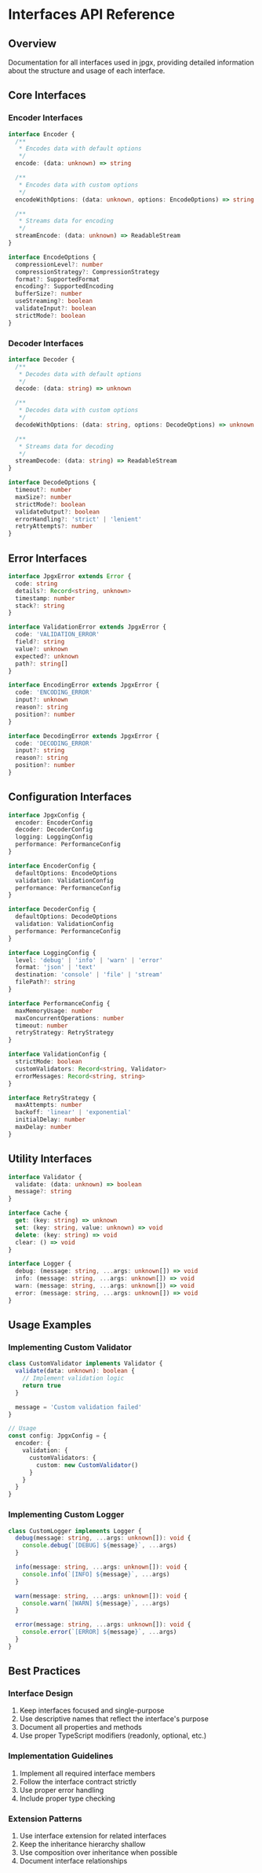# Interfaces API Reference

## Overview

Documentation for all interfaces used in jpgx, providing detailed information about the structure and usage of each interface.

## Core Interfaces

### Encoder Interfaces

```typescript
interface Encoder {
  /**
   * Encodes data with default options
   */
  encode: (data: unknown) => string

  /**
   * Encodes data with custom options
   */
  encodeWithOptions: (data: unknown, options: EncodeOptions) => string

  /**
   * Streams data for encoding
   */
  streamEncode: (data: unknown) => ReadableStream
}

interface EncodeOptions {
  compressionLevel?: number
  compressionStrategy?: CompressionStrategy
  format?: SupportedFormat
  encoding?: SupportedEncoding
  bufferSize?: number
  useStreaming?: boolean
  validateInput?: boolean
  strictMode?: boolean
}
```

### Decoder Interfaces

```typescript
interface Decoder {
  /**
   * Decodes data with default options
   */
  decode: (data: string) => unknown

  /**
   * Decodes data with custom options
   */
  decodeWithOptions: (data: string, options: DecodeOptions) => unknown

  /**
   * Streams data for decoding
   */
  streamDecode: (data: string) => ReadableStream
}

interface DecodeOptions {
  timeout?: number
  maxSize?: number
  strictMode?: boolean
  validateOutput?: boolean
  errorHandling?: 'strict' | 'lenient'
  retryAttempts?: number
}
```

## Error Interfaces

```typescript
interface JpgxError extends Error {
  code: string
  details?: Record<string, unknown>
  timestamp: number
  stack?: string
}

interface ValidationError extends JpgxError {
  code: 'VALIDATION_ERROR'
  field?: string
  value?: unknown
  expected?: unknown
  path?: string[]
}

interface EncodingError extends JpgxError {
  code: 'ENCODING_ERROR'
  input?: unknown
  reason?: string
  position?: number
}

interface DecodingError extends JpgxError {
  code: 'DECODING_ERROR'
  input?: string
  reason?: string
  position?: number
}
```

## Configuration Interfaces

```typescript
interface JpgxConfig {
  encoder: EncoderConfig
  decoder: DecoderConfig
  logging: LoggingConfig
  performance: PerformanceConfig
}

interface EncoderConfig {
  defaultOptions: EncodeOptions
  validation: ValidationConfig
  performance: PerformanceConfig
}

interface DecoderConfig {
  defaultOptions: DecodeOptions
  validation: ValidationConfig
  performance: PerformanceConfig
}

interface LoggingConfig {
  level: 'debug' | 'info' | 'warn' | 'error'
  format: 'json' | 'text'
  destination: 'console' | 'file' | 'stream'
  filePath?: string
}

interface PerformanceConfig {
  maxMemoryUsage: number
  maxConcurrentOperations: number
  timeout: number
  retryStrategy: RetryStrategy
}

interface ValidationConfig {
  strictMode: boolean
  customValidators: Record<string, Validator>
  errorMessages: Record<string, string>
}

interface RetryStrategy {
  maxAttempts: number
  backoff: 'linear' | 'exponential'
  initialDelay: number
  maxDelay: number
}
```

## Utility Interfaces

```typescript
interface Validator {
  validate: (data: unknown) => boolean
  message?: string
}

interface Cache {
  get: (key: string) => unknown
  set: (key: string, value: unknown) => void
  delete: (key: string) => void
  clear: () => void
}

interface Logger {
  debug: (message: string, ...args: unknown[]) => void
  info: (message: string, ...args: unknown[]) => void
  warn: (message: string, ...args: unknown[]) => void
  error: (message: string, ...args: unknown[]) => void
}
```

## Usage Examples

### Implementing Custom Validator

```typescript
class CustomValidator implements Validator {
  validate(data: unknown): boolean {
    // Implement validation logic
    return true
  }

  message = 'Custom validation failed'
}

// Usage
const config: JpgxConfig = {
  encoder: {
    validation: {
      customValidators: {
        custom: new CustomValidator()
      }
    }
  }
}
```

### Implementing Custom Logger

```typescript
class CustomLogger implements Logger {
  debug(message: string, ...args: unknown[]): void {
    console.debug(`[DEBUG] ${message}`, ...args)
  }

  info(message: string, ...args: unknown[]): void {
    console.info(`[INFO] ${message}`, ...args)
  }

  warn(message: string, ...args: unknown[]): void {
    console.warn(`[WARN] ${message}`, ...args)
  }

  error(message: string, ...args: unknown[]): void {
    console.error(`[ERROR] ${message}`, ...args)
  }
}
```

## Best Practices

### Interface Design

1. Keep interfaces focused and single-purpose
2. Use descriptive names that reflect the interface's purpose
3. Document all properties and methods
4. Use proper TypeScript modifiers (readonly, optional, etc.)

### Implementation Guidelines

1. Implement all required interface members
2. Follow the interface contract strictly
3. Use proper error handling
4. Include proper type checking

### Extension Patterns

1. Use interface extension for related interfaces
2. Keep the inheritance hierarchy shallow
3. Use composition over inheritance when possible
4. Document interface relationships
